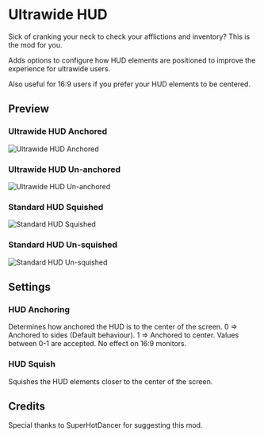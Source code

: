 # Ultrawide HUD
Sick of cranking your neck to check your afflictions and inventory? This is the mod for you.

Adds options to configure how HUD elements are positioned to improve the experience for ultrawide users.

Also useful for 16:9 users if you prefer your HUD elements to be centered.

## Preview
### Ultrawide HUD Anchored
![Ultrawide HUD Anchored](https://i.imgur.com/Usuzhfn.jpeg)

### Ultrawide HUD Un-anchored
![Ultrawide HUD Un-anchored](https://i.imgur.com/beIc0lV.jpeg)

### Standard HUD Squished
![Standard HUD Squished](https://i.imgur.com/CdLFUzQ.jpeg)

### Standard HUD Un-squished
![Standard HUD Un-squished](https://i.imgur.com/bVwVptU.jpeg)


## Settings
### HUD Anchoring
Determines how anchored the HUD is to the center of the screen.
0 => Anchored to sides (Default behaviour).
1 => Anchored to center.
Values between 0-1 are accepted.
No effect on 16:9 monitors.

### HUD Squish
Squishes the HUD elements closer to the center of the screen.

## Credits
Special thanks to SuperHotDancer for suggesting this mod.